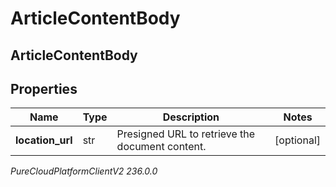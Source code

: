 # ArticleContentBody

## ArticleContentBody

## Properties

|Name | Type | Description | Notes|
|------------ | ------------- | ------------- | -------------|
| **location_url** | str | Presigned URL to retrieve the document content. | [optional] |



_PureCloudPlatformClientV2 236.0.0_
